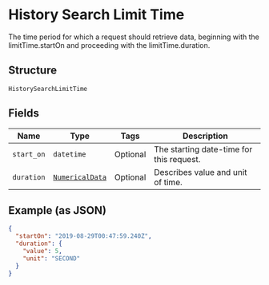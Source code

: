 
# History Search Limit Time

The time period for which a request should retrieve data, beginning with the limitTime.startOn and proceeding with the limitTime.duration.

## Structure

`HistorySearchLimitTime`

## Fields

| Name | Type | Tags | Description |
|  --- | --- | --- | --- |
| `start_on` | `datetime` | Optional | The starting date-time for this request. |
| `duration` | [`NumericalData`](../../doc/models/numerical-data.md) | Optional | Describes value and unit of time. |

## Example (as JSON)

```json
{
  "startOn": "2019-08-29T00:47:59.240Z",
  "duration": {
    "value": 5,
    "unit": "SECOND"
  }
}
```

